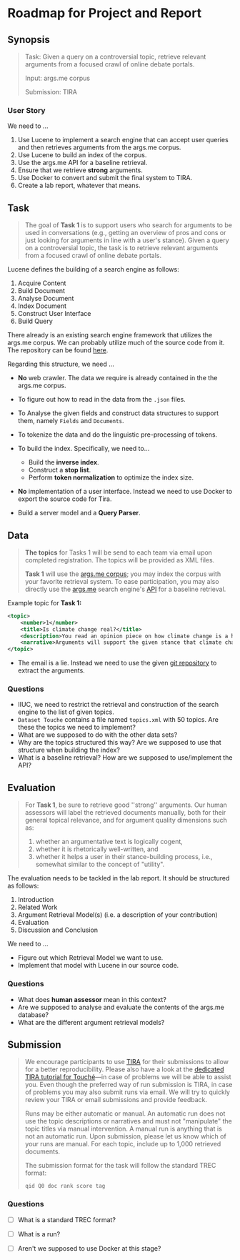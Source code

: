 # Roadmap for Project and Report

## Synopsis

> Task: Given a query on a controversial topic, retrieve relevant arguments from a focused crawl of online debate portals.
>
> Input: args.me corpus
>
> Submission: TIRA

### User Story

We need to ...

1. Use Lucene to implement a search engine that can accept user queries and then retrieves arguments from the args.me corpus.
2. Use Lucene to build an index of the corpus.
3. Use the args.me API for a baseline retrieval.
4. Ensure that we retrieve **strong** arguments.
5. Use Docker to convert and submit the final system to TIRA.
6. Create a lab report, whatever that means.



## Task

> The goal of **Task 1** is to support users who search for  arguments to be used in conversations (e.g., getting an overview of pros and cons or just looking for arguments in line with a user's stance). Given a query on a controversial topic, the task is to retrieve relevant arguments from a focused crawl of online debate portals. 

Lucene defines the building of a search engine as follows:

1. Acquire Content
2. Build Document
3. Analyse Document
4. Index Document
5. Construct User Interface
6. Build Query

There already is an existing search engine framework that utilizes the args.me corpus. We can probably utilize much of the source code from it. The repository can be found [here](https://git.webis.de/code-research/arguana/args/args-framework).

Regarding this structure, we need ...

- **No** web crawler. The data we require is already contained in the the args.me corpus.
- To figure out how to read in the data from the `.json` files.
- To Analyse the given fields and construct data structures to support them, namely `Fields` and `Documents`.
- To tokenize the data and do the linguistic pre-processing of tokens.
- To build the index. Specifically, we need to...

  - Build the **inverse index**. 
  - Construct a **stop list**.
  - Perform **token normalization** to optimize the index size.
- **No** implementation of a user interface. Instead we need to use Docker to export the source code for Tira.
- Build a server model and a **Query Parser**.



## Data

> **The topics** for Tasks 1 will be send to each team via email upon completed registration. The topics will be provided as XML files.
>
> **Task 1** will use the [args.me corpus](https://zenodo.org/record/3734893); you may index the corpus with your favorite retrieval system. To ease participation, you may also directly use the [args.me](https://www.args.me/index.html) search engine's [API](https://www.args.me/api-en.html) for a baseline retrieval.

Example topic for **Task 1:**

```xml
<topic>
    <number>1</number>
    <title>Is climate change real?</title>
    <description>You read an opinion piece on how climate change is a hoax and disagree. Now you are looking for arguments supporting the claim that climate change is in fact real.</description>
    <narrative>Arguments will support the given stance that climate change is real or attack a hoax side's argument.</narrative>
</topic>
```

- The email is a lie. Instead we need to use the given [git repository](https://git.webis.de/code-teaching/readings/information-retrieval-ss20-leipzig) to extract the arguments. 

### Questions

- IIUC, we need to restrict the retrieval and construction of the search engine to the list of given topics.
- `Dataset Touche` contains a file named `topics.xml` with 50 topics. Are these the topics we need to implement?
- What are we supposed to do with the other data sets?
- Why are the topics structured this way? Are we supposed to use that structure when building the index?
- What is a baseline retrieval? How are we supposed to use/implement the API?



## Evaluation

> For **Task 1**, be sure to retrieve good  ''strong'' arguments. Our human assessors will label the retrieved  documents manually, both for their general topical relevance, and for argument quality dimensions such as: 
>
> 1. whether an argumentative text is logically cogent, 
> 2. whether it is rhetorically well-written, and 
> 3. whether it helps a user in their stance-building process, i.e., somewhat similar to the concept of "utility".

The evaluation needs to be tackled in the lab report. It should be structured as follows:

1.  Introduction 
2.  Related Work 
3.  Argument Retrieval Model(s) (i.e. a description of your contribution)
4.  Evaluation 
5.  Discussion and Conclusion 

We need to ... 

- Figure out which Retrieval Model we want to use.
- Implement that model with Lucene in our source code.

### Questions

- What does **human assessor** mean in this context?
- Are we supposed to analyse and evaluate the contents of the args.me database?
- What are the different argument retrieval models? 



## Submission

> We encourage participants to use [TIRA](https://www.tira.io/) for their submissions to allow for a better reproducibility. Please also have a look at the [dedicated TIRA tutorial for Touché](https://events.webis.de/touche-20/tira-guide-task-1.html)—in case of problems we will be able to assist you. Even though the preferred way of run submission is TIRA, in case of problems you may  also submit runs via email. We will try to quickly review your TIRA or  email submissions and provide feedback.
>
> Runs may be either automatic or manual. An automatic run does not use  the topic descriptions or narratives and must not "manipulate" the topic titles via manual intervention. A manual run is anything that is not an automatic run. Upon submission, please let us know which of your runs  are manual. For each topic, include up to 1,000 retrieved documents.                
>
>  The submission format for the task will follow the standard TREC format: 
>
> ```
> qid Q0 doc rank score tag
> ```

### Questions

- [ ] What is a standard TREC format?

- [ ] What is a run?

- [ ] Aren't we supposed to use Docker at this stage?

  



